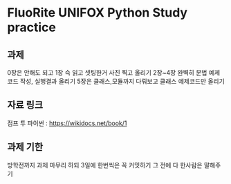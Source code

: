 # FluoRite UNIFOX Python Study practice

## 과제
0장은 안해도 되고
1장 슥 읽고 셋팅한거 사진 찍고 올리기
2장~4장 완벽히 문법 예제코드 작성, 실행결과 올리기
5장은 클래스,모듈까지 다뤄보고 클래스 예제코드만 올리기

## 자료 링크
점프 투 파이썬 : https://wikidocs.net/book/1

## 과제 기한
방학전까지 과제 마무리 하되 3일에 한번씩은 꼭 커밋하기 그 전에 다 한사람은 말해주기
